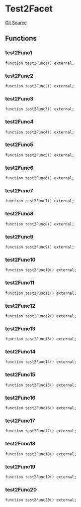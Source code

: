 # Test2Facet
[Git Source](https://github.com/G7DAO/protocol/blob/f0f83a37294cdf00eb87c0478d9db8879b5b60dc/contracts/utils/diamonds/contracts/facets/Test2Facet.sol)


## Functions
### test2Func1


```solidity
function test2Func1() external;
```

### test2Func2


```solidity
function test2Func2() external;
```

### test2Func3


```solidity
function test2Func3() external;
```

### test2Func4


```solidity
function test2Func4() external;
```

### test2Func5


```solidity
function test2Func5() external;
```

### test2Func6


```solidity
function test2Func6() external;
```

### test2Func7


```solidity
function test2Func7() external;
```

### test2Func8


```solidity
function test2Func8() external;
```

### test2Func9


```solidity
function test2Func9() external;
```

### test2Func10


```solidity
function test2Func10() external;
```

### test2Func11


```solidity
function test2Func11() external;
```

### test2Func12


```solidity
function test2Func12() external;
```

### test2Func13


```solidity
function test2Func13() external;
```

### test2Func14


```solidity
function test2Func14() external;
```

### test2Func15


```solidity
function test2Func15() external;
```

### test2Func16


```solidity
function test2Func16() external;
```

### test2Func17


```solidity
function test2Func17() external;
```

### test2Func18


```solidity
function test2Func18() external;
```

### test2Func19


```solidity
function test2Func19() external;
```

### test2Func20


```solidity
function test2Func20() external;
```

